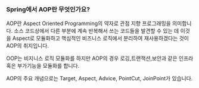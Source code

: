 ### Spring에서 AOP란 무엇인가요?
AOP란 Aspect Oriented Programming의 약자로 관점 지향 프로그래밍을 의미합니다.
소스 코드상에서 다른 부분에 계속 반복해서 쓰는 코드들을 발견할 수 있는 데 
이것을 Aspect로 모듈화하고 핵심적인 비즈니스 로직에서 분리하여 재사용하겠다는 것이 AOP의 취지입니다.

OOP는 비지니스 로직 모듈화를 하지만 AOP의 경우 로깅,트랜잭션,보안과 같은 인프라 혹은 부가기능을 모듈화를 합니다.

AOP의 주요 개념으로는 Target, Aspect, Advice, PointCut, JoinPoint가 있습니다.

<!--  
- Target은 부가기능을 부여할 대상을 의미합니다.
- Aspect는 객체지향 모듈을 Object라고 부르는 것과 비슷하게 부가기능 모듈을 Aspect라고 부릅니다.
부가될 기능을 정의한 Advice와 Advice를 어디에 적용할지를 결정하는 PointCut을 함께 갖고 있습니다.
- Advice는 부가기능을 담은 구현체를 의미합니다.
- JoinPoint는 Aspect를 적용 가능한 지점을 의미합니다.
- PointCut은 Joinpoint의 부분 집합으로서 실제로 Advice가 적용되는 Jointpoint를 나타냅니다.
-->